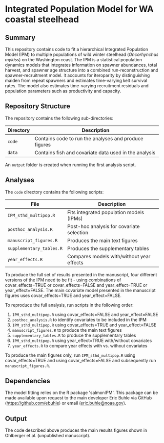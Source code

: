 # Integrated Population Model for WA coastal steelhead

## Summary
This repository contains code to fit a hierarchical Integrated Population Model (IPM) to multiple populations of wild winter steelhead (_Oncorhynchus mykiss_) on the Washington coast. The IPM is a statistical population dynamics models that integrates information on spawner abundances, total harvest, and spawner age structure into a combined run-reconstruction and spawner-recruitment model. It accounts for iteroparity by distinguishing maiden from repeat spawners and estimates time-varying kelt survival rates. The model also estimates time-varying recruitment residuals and population parameters such as productivity and capacity.

## Repository Structure 
The repository contains the following sub-directories:

| Directory   | Description                                           |
| ----------- | ----------------------------------------------------- |
| `code`      | Contains code to run the analyses and produce figures |
| `data`      | Contains fish and covariate data used in the analysis |

An `output` folder is created when running the first analysis script.

## Analyses
The `code` directory contains the following scripts:

| File                    | Description                               |
| ----------------------- | ----------------------------------------- |
| `IPM_sthd_multipop.R`   | Fits integrated population models (IPMs)  |
| `posthoc_analysis.R`    | Post-hoc analysis for covariate selection |
| `manuscript_figures.R`  | Produces the main text figures            |
| `supplementary_tables.R`| Produces the supplementary tables         |
| `year_effects.R`        | Compares models with/without year effects |

To produce the full set of results presented in the manuscript, four different versions of the IPM need to be fit - using combinations of covar_effects=TRUE or covar_effects=FALSE and year_effect=TRUE or year_effect=FALSE. The main covariate model presented in the manuscript figures uses covar_effects=TRUE and year_effect=FALSE.

To reproduce the full analysis, run scripts in the following order:

1. `IPM_sthd_multipop.R` using covar_effects=FALSE and year_effect=FALSE
2. `posthoc_analysis.R` to identify covariates to be included in the IPM
3. `IPM_sthd_multipop.R` using covar_effects=TRUE and year_effect=FALSE
4. `manuscript_figures.R` to produce the main text figures
5. `supplementary_tables.R` to produce the supplementary tables
6. `IPM_sthd_multipop.R` using year_effect=TRUE with/without covariates
7. `year_effects.R` to compare year effects with vs. without covariates

To produce the main figures only, run `IPM_sthd_multipop.R` using covar_effects=TRUE and using covar_effects=FALSE and subsequently run `manuscript_figures.R`.

## Dependencies
The model fitting relies on the R package 'salmonIPM'. This package can be made available upon request to the main developer Eric Buhle via GitHub (https://github.com/ebuhle) or email (<eric.buhle@noaa.gov>).

## Output
The code described above produces the main results figures shown in Ohlberger et al. (unpublished manuscript).
